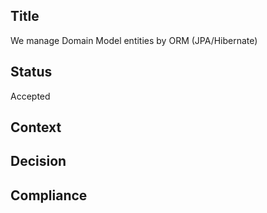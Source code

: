## Title
We manage Domain Model entities by ORM (JPA/Hibernate)

## Status
Accepted

## Context



## Decision


## Compliance